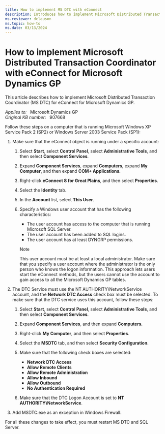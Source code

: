 ```yaml
---
title: How to implement MS DTC with eConnect
description: Introduces how to implement Microsoft Distributed Transaction Coordinator (MS DTC) with eConnect for Microsoft Dynamics GP.
ms.reviewer: dclauson
ms.topic: how-to
ms.date: 03/13/2024
---
```

# How to implement Microsoft Distributed Transaction Coordinator with eConnect for Microsoft Dynamics GP

This article describes how to implement Microsoft Distributed Transaction Coordinator (MS DTC) for eConnect for Microsoft Dynamics GP.

_Applies to:_ &nbsp; Microsoft Dynamics GP  
_Original KB number:_ &nbsp; 907668

Follow these steps on a computer that is running Microsoft Windows XP Service Pack 2 (SP2) or Windows Server 2003 Service Pack (SP1):

1. Make sure that the eConnect object is running under a specific account:

    1. Select **Start**, select **Control Panel**, select **Administrative Tools**, and then select **Component Services**.

    2. Expand **Component Services**, expand **Computers**, expand **My Computer**, and then expand **COM+ Applications**.
    3. Right-click **eConnect 8 for Great Plains**, and then select **Properties**.
    4. Select the **Identity** tab.
    5. In the **Account** list, select **This User**.
    6. Specify a Windows user account that has the following characteristics:

        - The user account has access to the computer that is running Microsoft SQL Server.
        - The user account has been added to SQL logins.
        - The user account has at least DYNGRP permissions.

        > [!NOTE]
        > This user account must be at least a local administrator. Make sure that you specify a user account where the administrator is the only person who knows the logon information. This approach lets users start the eConnect methods, but the users cannot use the account to gain access to all the Microsoft Dynamics GP tables.

2. The DTC Service must use the NT AUTHORITY\NetworkService account, and the **Network DTC Access** check box must be selected. To make sure that the DTC service uses this account, follow these steps:

    1. Select **Start**, select **Control Panel**, select **Administrative Tools**, and then select **Component Services**.

    2. Expand **Component Services**, and then expand **Computers**.
    3. Right-click **My Computer**, and then select **Properties**.
    4. Select the **MSDTC** tab, and then select **Security Configuration**.
    5. Make sure that the following check boxes are selected:
        - **Network DTC Access**
        - **Allow Remote Clients**
        - **Allow Remote Administration**
        - **Allow Inbound**
        - **Allow Outbound**
        - **No Authentication Required**
    6. Make sure that the DTC Logon Account is set to **NT AUTHORITY\NetworkService**.

3. Add MSDTC.exe as an exception in Windows Firewall.

For all these changes to take effect, you must restart MS DTC and SQL Server.
